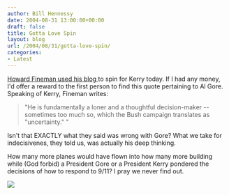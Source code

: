 ```yaml
---
author: Bill Hennessy
date: 2004-08-31 13:00:00+00:00
draft: false
title: Gotta Love Spin
layout: blog
url: /2004/08/31/gotta-love-spin/
categories:
- Latest
---
```


[Howard Fineman used his blog ](https://www.msnbc.msn.com/id/5810443/)to spin for Kerry today. If I had any money, I'd offer a reward to the first person to find this quote pertaining to Al Gore. Speaking of Kerry, Fineman writes:




> 

> 
> "He is fundamentally a loner and a thoughtful decision-maker --sometimes too much so, which the Bush campaign translates as "uncertainty." "
> 
> 




Isn't that EXACTLY what they said was wrong with Gore? What we take for indecisivenes, they told us, was actually his deep thinking.




How many more planes would have flown into how many more building while (God forbid) a President Gore or a President Kerry pondered the decisions of how to respond to 9/11? I pray we never find out.

![](https://blog.billhennessy.com/aggbug.aspx?PostID=604)

